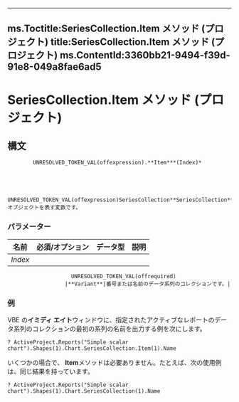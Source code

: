
---
ms.Toctitle:SeriesCollection.Item メソッド (プロジェクト)
title:SeriesCollection.Item メソッド (プロジェクト)
ms.ContentId:3360bb21-9494-f39d-91e8-049a8fae6ad5
---
# SeriesCollection.Item メソッド (プロジェクト)





## 構文

            UNRESOLVED_TOKEN_VAL(offexpression).**Item***(Index)*




            UNRESOLVED_TOKEN_VAL(offexpression)SeriesCollection**SeriesCollection** オブジェクトを表す変数です。

### パラメーター

|**名前**|**必須/オプション**|**データ型**|**説明**|
|---|---|---|---|
|*Index*|
                        UNRESOLVED_TOKEN_VAL(offrequired)
                      |**Variant**|番号または名前のデータ系列のコレクションです。|



### 例
VBE の**イミディ エイト**ウィンドウに、指定されたアクティブなレポートのデータ系列のコレクションの最初の系列の名前を出力する例を次にします。

```vba
? ActiveProject.Reports("Simple scalar chart").Shapes(1).Chart.SeriesCollection.Item(1).Name
```




いくつかの場合で、 **Item**メソッドは必要ありません。たとえば、次の使用例は、同じ結果を持っています。

```vba
? ActiveProject.Reports("Simple scalar chart").Shapes(1).Chart.SeriesCollection(1).Name
```







